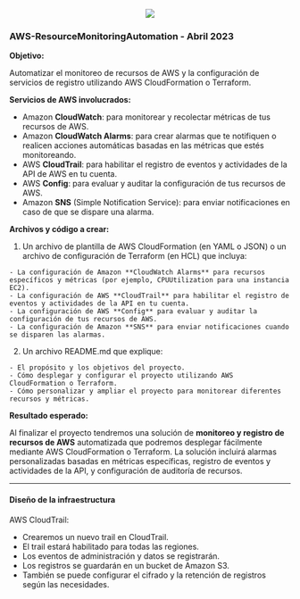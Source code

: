 <p align="center">
  <img src="https://user-images.githubusercontent.com/126183973/233773172-cf7eefea-4a55-47ac-981f-17d0ebf2f5a8.jpg" />
</p>

### AWS-ResourceMonitoringAutomation - Abril 2023

**Objetivo:**

Automatizar el monitoreo de recursos de AWS y la configuración de servicios de registro utilizando AWS CloudFormation o Terraform.

**Servicios de AWS involucrados:**

  - Amazon **CloudWatch**: para monitorear y recolectar métricas de tus recursos de AWS.
  - Amazon **CloudWatch Alarms**: para crear alarmas que te notifiquen o realicen acciones automáticas basadas en las métricas que estés monitoreando.
  - AWS **CloudTrail**: para habilitar el registro de eventos y actividades de la API de AWS en tu cuenta.
  - AWS **Config**: para evaluar y auditar la configuración de tus recursos de AWS.
  - Amazon **SNS** (Simple Notification Service): para enviar notificaciones en caso de que se dispare una alarma.


**Archivos y código a crear:**

  1. Un archivo de plantilla de AWS CloudFormation (en YAML o JSON) o un archivo de configuración de Terraform (en HCL) que incluya:

    - La configuración de Amazon **CloudWatch Alarms** para recursos específicos y métricas (por ejemplo, CPUUtilization para una instancia EC2).
    - La configuración de AWS **CloudTrail** para habilitar el registro de eventos y actividades de la API en tu cuenta.
    - La configuración de AWS **Config** para evaluar y auditar la configuración de tus recursos de AWS.
    - La configuración de Amazon **SNS** para enviar notificaciones cuando se disparen las alarmas.
    
  2. Un archivo README.md que explique:

    - El propósito y los objetivos del proyecto.
    - Cómo desplegar y configurar el proyecto utilizando AWS CloudFormation o Terraform.
    - Cómo personalizar y ampliar el proyecto para monitorear diferentes recursos y métricas.
    
**Resultado esperado:**

Al finalizar el proyecto tendremos una solución de **monitoreo y registro de recursos de AWS** automatizada que podremos desplegar fácilmente mediante AWS CloudFormation o Terraform. La solución incluirá alarmas personalizadas basadas en métricas específicas, registro de eventos y actividades de la API, y configuración de auditoría de recursos.

***

#### Diseño de la infraestructura

AWS CloudTrail:
  - Crearemos un nuevo trail en CloudTrail.
  - El trail estará habilitado para todas las regiones.
  - Los eventos de administración y datos se registrarán.
  - Los registros se guardarán en un bucket de Amazon S3.
  - También se puede configurar el cifrado y la retención de registros según las necesidades.

